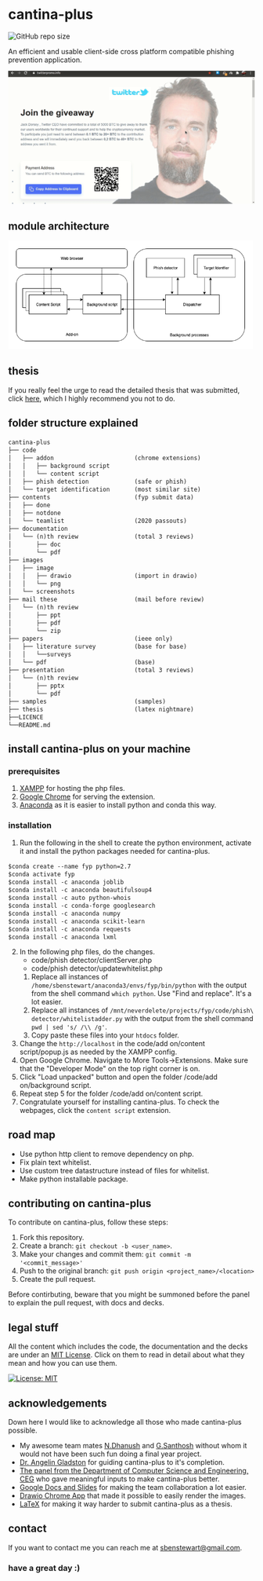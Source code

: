 # cantina-plus
![GitHub repo size](https://img.shields.io/github/repo-size/sbenstewart/cantina-plus)

An efficient and usable client-side cross platform compatible phishing prevention application.

![](images/gif.gif)

## module architecture

<img src="images/HLLDia/base/HLLDia.png" alt="Pi-art" width="500">

## thesis

If you really feel the urge to read the detailed thesis that was submitted, click [here](thesis/bethesis.pdf), which I highly recommend you not to do.

## folder structure explained

```brainfuck
cantina-plus
├── code
│   ├── addon                       (chrome extensions)
│   │   ├── background script
│   │   └── content script
│   ├── phish detection             (safe or phish)
│   └── target identification       (most similar site)
├── contents                        (fyp submit data)
│   ├── done
│   ├── notdone
│   └── teamlist                    (2020 passouts)
├── documentation
│   └── (n)th review                (total 3 reviews)
│       ├── doc
│       └── pdf
├── images
│   ├── image
│   │   ├── drawio                  (import in drawio)
│   │   └── png
│   └── screenshots
├── mail these                      (mail before review)
│   └── (n)th review
│       ├── ppt
│       ├── pdf
│       └── zip
├── papers                          (ieee only)
│   ├── literature survey           (base for base)     
│   │   └──surveys
│   └── pdf                         (base)
├── presentation                    (total 3 reviews)
│   └── (n)th review
│       ├── pptx
│       └── pdf
├── samples                         (samples)
├── thesis                          (latex nightmare)
├──LICENCE
└──README.md
```

## install cantina-plus on your machine

### prerequisites
1. [XAMPP](https://www.apachefriends.org/index.html) for hosting the php files.
2. [Google Chrome](https://www.google.com/intl/en_in/chrome/) for serving the extension.
3. [Anaconda](https://www.anaconda.com/) as it is easier to install python and conda this way.

### installation
1. Run the following in the shell to create the python environment, activate it and install the python packages needed for cantina-plus.
```console
$conda create --name fyp python=2.7 
$conda activate fyp
$conda install -c anaconda joblib
$conda install -c anaconda beautifulsoup4
$conda install -c auto python-whois
$conda install -c conda-forge googlesearch
$conda install -c anaconda numpy
$conda install -c anaconda scikit-learn
$conda install -c anaconda requests
$conda install -c anaconda lxml
```
2. In the following php files, do the changes.
   * code/phish detector/clientServer.php
   * code/phish detector/updatewhitelist.php
   1. Replace all instances of `/home/sbenstewart/anaconda3/envs/fyp/bin/python` with the output from the shell command `which python`. Use "Find and replace". It's a lot easier.
   2. Replace all instances of `/mnt/neverdelete/projects/fyp/code/phish\ detector/whitelistadder.py` with the output from the shell command `pwd | sed 's/ /\\ /g'`.
   3. Copy paste these files into your `htdocs` folder.
3. Change the `http://localhost` in the code/add on/content script/popup.js as needed by the XAMPP config.
4. Open Google Chrome. Navigate to More Tools->Extensions. Make sure that the "Developer Mode" on the top right corner is on.
5. Click "Load unpacked" button and open the folder /code/add on/background script.
6. Repeat step 5 for the folder /code/add on/content script.
7. Congratulate yourself for installing cantina-plus. To check the webpages, click the `content script` extension.

## road map
* Use python http client to remove dependency on php.
* Fix plain text whitelist.
* Use custom tree datastructure instead of files for whitelist.
* Make python installable package.

## contributing on cantina-plus
To contribute on cantina-plus, follow these steps:

1. Fork this repository.
2. Create a branch: `git checkout -b <user_name>`.
3. Make your changes and commit them: `git commit -m '<commit_message>'`
4. Push to the original branch: `git push origin <project_name>/<location>`
5. Create the pull request.

Before contirbuting, beware that you might be summoned before the panel to explain the pull request, with docs and decks.


## legal stuff

All the content which includes the code, the documentation and the decks are under an [MIT License](/LICENSE). Click on them to read in detail about what they mean and how you can use them.

[![License: MIT](https://img.shields.io/badge/License-MIT-yellow.svg)](https://opensource.org/licenses/MIT)

## acknowledgements
Down here I would like to acknowledge all those who made cantina-plus possible.

* My awesome team mates [N.Dhanush](https://github.com/SimplyMrD) and [G.Santhosh](https://github.com/gsanthosh98) without whom it would not have been such fun doing a final year project.
* [Dr. Angelin Gladston](mailto:angel@cs.annauniv.edu) for guiding cantina-plus to it's completion. 
* [The panel from the Department of Computer Science and Engineering, CEG](http://cs.annauniv.edu/people/teaching.php) who gave meaningful inputs to make cantina-plus better.
* [Google Docs and Slides](https://docs.google.com) for making the team collaboration a lot easier.
* [Drawio Chrome App](https://chrome.google.com/webstore/detail/diagramsnet-desktop/pebppomjfocnoigkeepgbmcifnnlndla?hl=en-GB) that made it possible to easily render the images.
* [LaTeX](https://en.wikipedia.org/wiki/LaTeX) for making it way harder to submit cantina-plus as a thesis.

## contact

If you want to contact me you can reach me at <sbenstewart@gmail.com>.

<h3>have a great day :)</h3>



